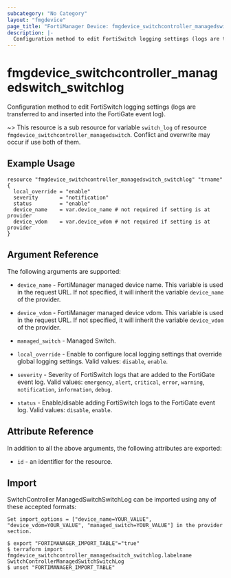 ```yaml
---
subcategory: "No Category"
layout: "fmgdevice"
page_title: "FortiManager Device: fmgdevice_switchcontroller_managedswitch_switchlog"
description: |-
  Configuration method to edit FortiSwitch logging settings (logs are transferred to and inserted into the FortiGate event log).
---
```


# fmgdevice_switchcontroller_managedswitch_switchlog
Configuration method to edit FortiSwitch logging settings (logs are transferred to and inserted into the FortiGate event log).

~> This resource is a sub resource for variable `switch_log` of resource `fmgdevice_switchcontroller_managedswitch`. Conflict and overwrite may occur if use both of them.



## Example Usage

```hcl
resource "fmgdevice_switchcontroller_managedswitch_switchlog" "trname" {
  local_override = "enable"
  severity       = "notification"
  status         = "enable"
  device_name    = var.device_name # not required if setting is at provider
  device_vdom    = var.device_vdom # not required if setting is at provider
}
```

## Argument Reference


The following arguments are supported:

* `device_name` - FortiManager managed device name. This variable is used in the request URL. If not specified, it will inherit the variable `device_name` of the provider.
* `device_vdom` - FortiManager managed device vdom. This variable is used in the request URL. If not specified, it will inherit the variable `device_vdom` of the provider.
* `managed_switch` - Managed Switch.

* `local_override` - Enable to configure local logging settings that override global logging settings. Valid values: `disable`, `enable`.

* `severity` - Severity of FortiSwitch logs that are added to the FortiGate event log. Valid values: `emergency`, `alert`, `critical`, `error`, `warning`, `notification`, `information`, `debug`.

* `status` - Enable/disable adding FortiSwitch logs to the FortiGate event log. Valid values: `disable`, `enable`.



## Attribute Reference

In addition to all the above arguments, the following attributes are exported:
* `id` - an identifier for the resource.

## Import

SwitchController ManagedSwitchSwitchLog can be imported using any of these accepted formats:
```
Set import_options = ["device_name=YOUR_VALUE", "device_vdom=YOUR_VALUE", "managed_switch=YOUR_VALUE"] in the provider section.

$ export "FORTIMANAGER_IMPORT_TABLE"="true"
$ terraform import fmgdevice_switchcontroller_managedswitch_switchlog.labelname SwitchControllerManagedSwitchSwitchLog
$ unset "FORTIMANAGER_IMPORT_TABLE"
```

